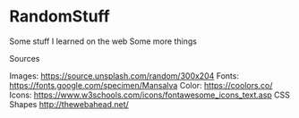 # RandomStuff
Some stuff I learned on the web 
Some more things

Sources

Images: https://source.unsplash.com/random/300x204
Fonts: https://fonts.google.com/specimen/Mansalva
Color: https://coolors.co/
Icons: https://www.w3schools.com/icons/fontawesome_icons_text.asp
CSS Shapes http://thewebahead.net/